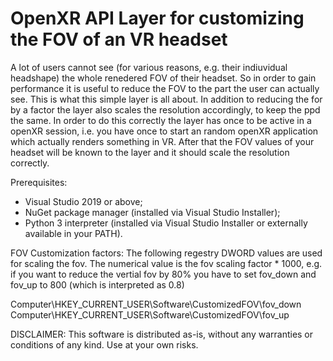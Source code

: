 # OpenXR API Layer for customizing the FOV of an VR headset

A lot of users cannot see (for various reasons, e.g. their indiuvidual headshape) the whole renedered FOV of their headset. 
So in order to gain performance it is useful to reduce the FOV to the part the user can actually see.
This is what this simple layer is all about. In addition to reducing the for by a factor the layer also scales the resolution accordingly, to keep the ppd the same. 
In order to do this correctly the layer has once to be active in a openXR session, i.e. you have once to start an random openXR application which actually renders something in VR. 
After that the FOV values of your headset will be known to the layer and it should scale the resolution correctly.

Prerequisites:

- Visual Studio 2019 or above;
- NuGet package manager (installed via Visual Studio Installer);
- Python 3 interpreter (installed via Visual Studio Installer or externally available in your PATH).

FOV Customization factors:
  The following regestry DWORD values are used for scaling the fov. 
  The numerical value is the fov scaling factor * 1000, e.g. if you want to reduce the vertial fov by 80% you have to set fov_down and fov_up to 800 (which is interpreted as 0.8)
  
  Computer\HKEY_CURRENT_USER\Software\CustomizedFOV\fov_down
  Computer\HKEY_CURRENT_USER\Software\CustomizedFOV\fov_up


DISCLAIMER: This software is distributed as-is, without any warranties or conditions of any kind. Use at your own risks.
